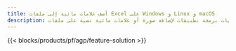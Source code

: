 ```yaml
---
title: أضف علامات مائية إلى ملفات Excel على Windows و Linux و macOS
description: تطبيق مجاني وواجهات برمجة تطبيقات لإضافة صورة أو علامات مائية نصية على ملفات XLS و XLSX و ODS
---
```

{{< blocks/products/pf/agp/feature-solution >}} 

